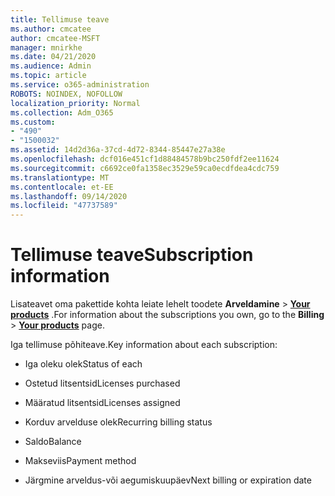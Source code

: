 ```yaml
---
title: Tellimuse teave
ms.author: cmcatee
author: cmcatee-MSFT
manager: mnirkhe
ms.date: 04/21/2020
ms.audience: Admin
ms.topic: article
ms.service: o365-administration
ROBOTS: NOINDEX, NOFOLLOW
localization_priority: Normal
ms.collection: Adm_O365
ms.custom:
- "490"
- "1500032"
ms.assetid: 14d2d36a-37cd-4d72-8344-85447e27a38e
ms.openlocfilehash: dcf016e451cf1d88484578b9bc250fdf2ee11624
ms.sourcegitcommit: c6692ce0fa1358ec3529e59ca0ecdfdea4cdc759
ms.translationtype: MT
ms.contentlocale: et-EE
ms.lasthandoff: 09/14/2020
ms.locfileid: "47737589"
---
```

# <a name="subscription-information"></a><span data-ttu-id="36e59-102">Tellimuse teave</span><span class="sxs-lookup"><span data-stu-id="36e59-102">Subscription information</span></span>

<span data-ttu-id="36e59-103">Lisateavet oma pakettide kohta leiate lehelt toodete **Arveldamine** \> **[Your products](https://go.microsoft.com/fwlink/p/?linkid=842054)** .</span><span class="sxs-lookup"><span data-stu-id="36e59-103">For information about the subscriptions you own, go to the **Billing** \> **[Your products](https://go.microsoft.com/fwlink/p/?linkid=842054)** page.</span></span>
  
<span data-ttu-id="36e59-104">Iga tellimuse põhiteave.</span><span class="sxs-lookup"><span data-stu-id="36e59-104">Key information about each subscription:</span></span>
  
- <span data-ttu-id="36e59-105">Iga oleku olek</span><span class="sxs-lookup"><span data-stu-id="36e59-105">Status of each</span></span>

- <span data-ttu-id="36e59-106">Ostetud litsentsid</span><span class="sxs-lookup"><span data-stu-id="36e59-106">Licenses purchased</span></span>

- <span data-ttu-id="36e59-107">Määratud litsentsid</span><span class="sxs-lookup"><span data-stu-id="36e59-107">Licenses assigned</span></span>

- <span data-ttu-id="36e59-108">Korduv arvelduse olek</span><span class="sxs-lookup"><span data-stu-id="36e59-108">Recurring billing status</span></span>

- <span data-ttu-id="36e59-109">Saldo</span><span class="sxs-lookup"><span data-stu-id="36e59-109">Balance</span></span>

- <span data-ttu-id="36e59-110">Makseviis</span><span class="sxs-lookup"><span data-stu-id="36e59-110">Payment method</span></span>

- <span data-ttu-id="36e59-111">Järgmine arveldus-või aegumiskuupäev</span><span class="sxs-lookup"><span data-stu-id="36e59-111">Next billing or expiration date</span></span>